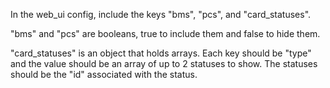 In the web_ui config, include the keys "bms", "pcs", and "card_statuses".

"bms" and "pcs" are booleans, true to include them and false to hide them.

"card_statuses" is an object that holds arrays. Each key should be "type" and the value should be an array of up to 2 statuses to show. The statuses should be the "id" associated with the status.
